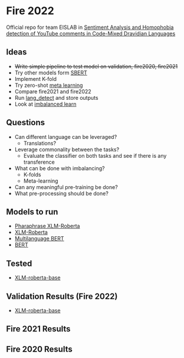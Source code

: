 # Fire 2022

Official repo for team EISLAB in [Sentiment Analysis and Homophobia detection  of YouTube comments in Code-Mixed Dravidian Languages
](https://sites.google.com/view/dravidiancodemix-2022/home?authuser=0)

## Ideas
- ~~Write simple pipeline to test model on validation, fire2020, fire2021~~
- Try other models form [SBERT](https://www.sbert.net/docs/pretrained_models.html)
- Implement K-fold
- Try zero-shot [meta learning](http://learn2learn.net/) 
- Compare fire2021 and fire2022
- Run [lang_detect](https://pypi.org/project/langdetect/) and store outputs
- Look at [imbalanced learn](https://imbalanced-learn.org/stable/)

## Questions 
- Can different language can be leveraged?
    - Translations?
- Leverage commonality between the tasks?
    - Evaluate the classifier on both tasks and see if there is any transference
- What can be done with imbalancing?
    - K-folds
    - Meta-learning
- Can any meaningful pre-training be done?
- What pre-processing should be done?

## Models to run
- [Pharaphrase XLM-Roberta](https://huggingface.co/sentence-transformers/paraphrase-xlm-r-multilingual-v1)
- [XLM-Roberta](https://huggingface.co/xlm-roberta-large)
- [Multilanguage BERT](bert-base-multilingual-cased)
- [BERT](https://huggingface.co/bert-base-uncased)

## Tested
- [XLM-roberta-base](https://huggingface.co/xlm-roberta-base)
## Validation Results (Fire 2022)
- [XLM-roberta-base](https://github.com/flippe3/fire_2022/blob/master/task_a/outputs/xlm-roberta-base-tamil)
## Fire 2021 Results

## Fire 2020 Results
